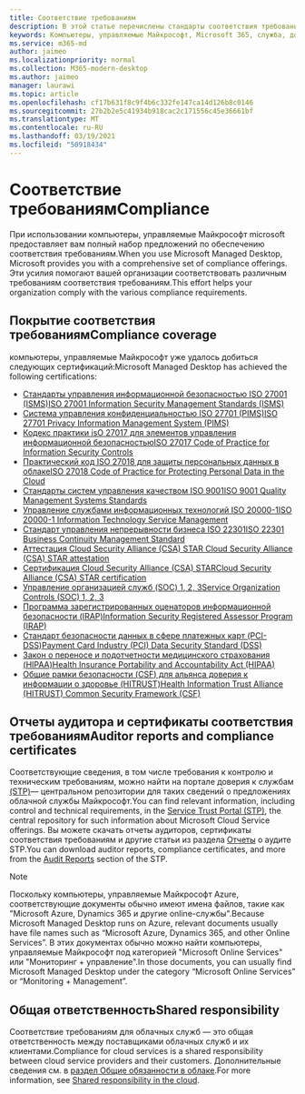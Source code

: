 ```yaml
---
title: Соответствие требованиям
description: В этой статье перечислены стандарты соответствия требованиям, релевантные компьютеры, управляемые Майкрософт.
keywords: Компьютеры, управляемые Майкрософт, Microsoft 365, служба, документация
ms.service: m365-md
author: jaimeo
ms.localizationpriority: normal
ms.collection: M365-modern-desktop
ms.author: jaimeo
manager: laurawi
ms.topic: article
ms.openlocfilehash: cf17b631f8c9f4b6c332fe147ca14d126b8c0146
ms.sourcegitcommit: 27b2b2e5c41934b918cac2c171556c45e36661bf
ms.translationtype: MT
ms.contentlocale: ru-RU
ms.lasthandoff: 03/19/2021
ms.locfileid: "50918434"
---
```

# <a name="compliance"></a><span data-ttu-id="cf381-104">Соответствие требованиям</span><span class="sxs-lookup"><span data-stu-id="cf381-104">Compliance</span></span>

<span data-ttu-id="cf381-105">При использовании компьютеры, управляемые Майкрософт microsoft предоставляет вам полный набор предложений по обеспечению соответствия требованиям.</span><span class="sxs-lookup"><span data-stu-id="cf381-105">When you use Microsoft Managed Desktop, Microsoft provides you with a comprehensive set of compliance offerings.</span></span> <span data-ttu-id="cf381-106">Эти усилия помогают вашей организации соответствовать различным требованиям соответствия требованиям.</span><span class="sxs-lookup"><span data-stu-id="cf381-106">This effort helps your organization comply with the various compliance requirements.</span></span>

## <a name="compliance-coverage"></a><span data-ttu-id="cf381-107">Покрытие соответствия требованиям</span><span class="sxs-lookup"><span data-stu-id="cf381-107">Compliance coverage</span></span>

<span data-ttu-id="cf381-108">компьютеры, управляемые Майкрософт уже удалось добиться следующих сертификаций:</span><span class="sxs-lookup"><span data-stu-id="cf381-108">Microsoft Managed Desktop has achieved the following certifications:</span></span>

- [<span data-ttu-id="cf381-109">Стандарты управления информационной безопасностью ISO 27001 (ISMS)</span><span class="sxs-lookup"><span data-stu-id="cf381-109">ISO 27001 Information Security Management Standards (ISMS)</span></span>](/compliance/regulatory/offering-ISO-27001)
- [<span data-ttu-id="cf381-110">Система управления конфиденциальностью ISO 27701 (PIMS)</span><span class="sxs-lookup"><span data-stu-id="cf381-110">ISO 27701 Privacy Information Management System (PIMS)</span></span>](/compliance/regulatory/offering-iso-27701)
- [<span data-ttu-id="cf381-111">Кодекс практики isO 27017 для элементов управления информационной безопасностью</span><span class="sxs-lookup"><span data-stu-id="cf381-111">ISO 27017 Code of Practice for Information Security Controls</span></span>](/compliance/regulatory/offering-ISO-27017)
- [<span data-ttu-id="cf381-112">Практический код ISO 27018 для защиты персональных данных в облаке</span><span class="sxs-lookup"><span data-stu-id="cf381-112">ISO 27018 Code of Practice for Protecting Personal Data in the Cloud</span></span>](/compliance/regulatory/offering-ISO-27018)
- [<span data-ttu-id="cf381-113">Стандарты систем управления качеством ISO 9001</span><span class="sxs-lookup"><span data-stu-id="cf381-113">ISO 9001 Quality Management Systems Standards</span></span>](/compliance/regulatory/offering-ISO-9001)
- [<span data-ttu-id="cf381-114">Управление службами информационных технологий ISO 20000-1</span><span class="sxs-lookup"><span data-stu-id="cf381-114">ISO 20000-1 Information Technology Service Management</span></span>](/compliance/regulatory/offering-ISO-20000-1-2011)
- [<span data-ttu-id="cf381-115">Стандарт управления непрерывности бизнеса ISO 22301</span><span class="sxs-lookup"><span data-stu-id="cf381-115">ISO 22301 Business Continuity Management Standard</span></span>](/compliance/regulatory/offering-ISO-22301)
- [<span data-ttu-id="cf381-116">Аттестация Cloud Security Alliance (CSA) STAR </span><span class="sxs-lookup"><span data-stu-id="cf381-116">Cloud Security Alliance (CSA) STAR attestation</span></span>](/compliance/regulatory/offering-CSA-STAR-Attestation)
- [<span data-ttu-id="cf381-117">Сертификация Cloud Security Alliance (CSA) STAR</span><span class="sxs-lookup"><span data-stu-id="cf381-117">Cloud Security Alliance (CSA) STAR certification</span></span>](/compliance/regulatory/offering-CSA-Star-Certification)
- [<span data-ttu-id="cf381-118">Управление организацией служб (SOC) 1, 2, 3</span><span class="sxs-lookup"><span data-stu-id="cf381-118">Service Organization Controls (SOC) 1, 2, 3</span></span>](/compliance/regulatory/offering-SOC)
- [<span data-ttu-id="cf381-119">Программа зарегистрированных оценаторов информационной безопасности (IRAP)</span><span class="sxs-lookup"><span data-stu-id="cf381-119">Information Security Registered Assessor Program (IRAP)</span></span>](/compliance/regulatory/offering-ccsl-irap-australia)
- [<span data-ttu-id="cf381-120">Стандарт безопасности данных в сфере платежных карт (PCI-DSS)</span><span class="sxs-lookup"><span data-stu-id="cf381-120">Payment Card Industry (PCI) Data Security Standard (DSS)</span></span>](/compliance/regulatory/offering-PCI-DSS)
- [<span data-ttu-id="cf381-121">Закон о переносе и подотчетности медицинского страхования (HIPAA)</span><span class="sxs-lookup"><span data-stu-id="cf381-121">Health Insurance Portability and Accountability Act (HIPAA)</span></span>](/compliance/regulatory/offering-hipaa-hitech)
- [<span data-ttu-id="cf381-122">Общие рамки безопасности (CSF) для альянса доверия к информации о здоровье (HITRUST)</span><span class="sxs-lookup"><span data-stu-id="cf381-122">Health Information Trust Alliance (HITRUST) Common Security Framework (CSF)</span></span>](/compliance/regulatory/offering-hitrust)


## <a name="auditor-reports-and-compliance-certificates"></a><span data-ttu-id="cf381-123">Отчеты аудитора и сертификаты соответствия требованиям</span><span class="sxs-lookup"><span data-stu-id="cf381-123">Auditor reports and compliance certificates</span></span>

<span data-ttu-id="cf381-124">Соответствующие сведения, в том числе требования к контролю и техническим требованиям, можно найти на портале доверия к службам [(STP)](https://servicetrust.microsoft.com/)— центральном репозитории для таких сведений о предложениях облачной службы Майкрософт.</span><span class="sxs-lookup"><span data-stu-id="cf381-124">You can find relevant information, including control and technical requirements, in the [Service Trust Portal (STP)](https://servicetrust.microsoft.com/), the central repository for such information about Microsoft Cloud Service offerings.</span></span> <span data-ttu-id="cf381-125">Вы можете скачать отчеты аудиторов, сертификаты соответствия требованиям и другие статьи из раздела [Отчеты](https://servicetrust.microsoft.com/ViewPage/MSComplianceGuide) о аудите STP.</span><span class="sxs-lookup"><span data-stu-id="cf381-125">You can download auditor reports, compliance certificates, and more from the [Audit Reports](https://servicetrust.microsoft.com/ViewPage/MSComplianceGuide) section of the STP.</span></span>

> [!NOTE]
> <span data-ttu-id="cf381-126">Поскольку компьютеры, управляемые Майкрософт Azure, соответствующие документы обычно имеют имена файлов, такие как "Microsoft Azure, Dynamics 365 и другие online-службы".</span><span class="sxs-lookup"><span data-stu-id="cf381-126">Because Microsoft Managed Desktop runs on Azure, relevant documents usually have file names such as “Microsoft Azure, Dynamics 365, and other Online Services”.</span></span> <span data-ttu-id="cf381-127">В этих документах обычно можно найти компьютеры, управляемые Майкрософт под категорией "Microsoft Online Services" или "Мониторинг + управление".</span><span class="sxs-lookup"><span data-stu-id="cf381-127">In those documents, you can usually find Microsoft Managed Desktop under the category “Microsoft Online Services” or “Monitoring + Management”.</span></span>

## <a name="shared-responsibility"></a><span data-ttu-id="cf381-128">Общая ответственность</span><span class="sxs-lookup"><span data-stu-id="cf381-128">Shared responsibility</span></span>

<span data-ttu-id="cf381-129">Соответствие требованиям для облачных служб — это общая ответственность между поставщиками облачных служб и их клиентами.</span><span class="sxs-lookup"><span data-stu-id="cf381-129">Compliance for cloud services is a shared responsibility between cloud service providers and their customers.</span></span> <span data-ttu-id="cf381-130">Дополнительные сведения см. в [раздел Общие обязанности в облаке](/azure/security/fundamentals/shared-responsibility).</span><span class="sxs-lookup"><span data-stu-id="cf381-130">For more information, see [Shared responsibility in the cloud](/azure/security/fundamentals/shared-responsibility).</span></span>